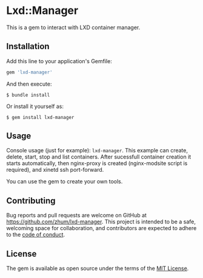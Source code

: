 # Lxd::Manager

This is a gem to interact with LXD container manager.

## Installation

Add this line to your application's Gemfile:

```ruby
gem 'lxd-manager'
```

And then execute:

    $ bundle install

Or install it yourself as:

    $ gem install lxd-manager

## Usage

Console usage (just for example): `lxd-manager`. This example can create, delete, start, stop and list containers.
After sucessfull container creation it starts automatically, then nginx-proxy is created (nginx-modsite script is required),
and xinetd ssh port-forward.

You can use the gem to create your own tools.

## Contributing

Bug reports and pull requests are welcome on GitHub at https://github.com/zhum/lxd-manager. This project is intended to be a safe, welcoming space for collaboration, and contributors are expected to adhere to the [code of conduct](https://github.com/zhum/lxd-manager/blob/master/CODE_OF_CONDUCT.md).

## License

The gem is available as open source under the terms of the [MIT License](https://opensource.org/licenses/MIT).

